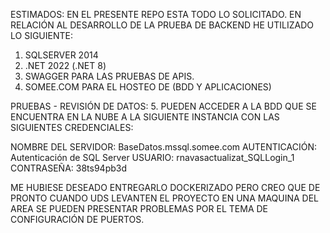 ESTIMADOS: EN EL PRESENTE REPO ESTA TODO LO SOLICITADO. EN RELACIÓN AL DESARROLLO DE LA PRUEBA DE BACKEND HE UTILIZADO LO SIGUIENTE:

1.  SQLSERVER 2014
2. .NET 2022 (.NET 8)
3. SWAGGER PARA LAS PRUEBAS DE APIS.
4. SOMEE.COM PARA EL HOSTEO DE (BDD Y APLICACIONES)

PRUEBAS - REVISIÓN DE DATOS:
5. PUEDEN ACCEDER A LA BDD QUE SE ENCUENTRA EN LA NUBE A LA
SIGUIENTE INSTANCIA CON LAS SIGUIENTES CREDENCIALES:

NOMBRE DEL SERVIDOR: BaseDatos.mssql.somee.com
AUTENTICACIÓN:       Autenticación de SQL Server
USUARIO:             rnavasactualizat_SQLLogin_1
CONTRASEÑA:          38ts94pb3d


ME HUBIESE DESEADO ENTREGARLO DOCKERIZADO PERO CREO QUE DE PRONTO CUANDO UDS LEVANTEN EL PROYECTO EN UNA MAQUINA DEL AREA SE PUEDEN PRESENTAR 
PROBLEMAS POR EL TEMA DE CONFIGURACIÓN DE PUERTOS.



   
